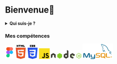 
# Bienvenue👋
<details>
  <summary><b>Qui suis-je ?</b></summary>
<br>
Je m'appelle Eva, jeune passionnée de 19 ans axée sur l'informatique, le développement, le design et les jeux vidéo. Mon parcours se construit autour de la création de mondes numériques, alliant autonomie dans mes projets personnels et collaboration pour apprendre des autres. Ma démarche équilibrée reflète ma volonté d'innover. Je m'engage à progresser constamment dans cet univers en constante évolution, prête à relever les défis pour apprendre, explorer et créer.

</details>


### Mes compétences<br>

<div class="logo">
  <img src="LOGO/figmaa.png" style="width: 30px;">
  <img src="LOGO/html.png" style="width: 35px;">
  <img src="LOGO/css.png" style="width: 35px;">
  <img src="LOGO/js.png" style="width: 35px;">
  <img src="LOGO/nodejs.png" style="width: 100px;">
  <img src="LOGO/mysql.png" style="width: 100px;">
</div>

<!--
**eva-dpr2004/eva-dpr2004** is a ✨ _special_ ✨ repository because its `README.md` (this file) appears on your GitHub profile.

Here are some ideas to get you started:
- 🔭 I’m currently working on ...
- 🌱 I’m currently learning ...
- 👯 I’m looking to collaborate on ...
- 🤔 I’m looking for help with ...
- 💬 Ask me about ...
- 📫 How to reach me: ...
- 😄 Pronouns: ...
- ⚡ Fun fact: ...
-->
